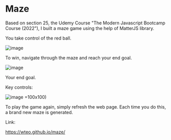 # Maze

Based on section 25, the Udemy Course "The Modern Javascript Bootcamp Course (2022"), I built a maze game using the help of MatterJS library.

You take control of the red ball. 

![image](https://user-images.githubusercontent.com/87306585/162549044-01f117ac-99a3-466a-9e48-52ce5854ba07.png)

To win, navigate through the maze and reach your end goal.

![image](https://user-images.githubusercontent.com/87306585/162549094-bcf61d8b-371e-44f4-a69e-7ccd7183fea2.png)

Your end goal.

Key controls:

![image](https://user-images.githubusercontent.com/87306585/162548949-cf163930-2ce7-4f2a-8c69-ed985d491bba.png) =100x100)

To play the game again, simply refresh the web page. Each time you do this, a brand new maze is generated.

Link:

https://wteo.github.io/maze/
